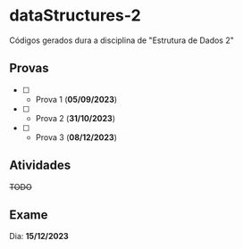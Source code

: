 # dataStructures-2

Códigos gerados dura a disciplina de "Estrutura de Dados 2"

## Provas

- [ ] - Prova 1 (**05/09/2023**)
- [ ] - Prova 2 (**31/10/2023**)
- [ ] - Prova 3 (**08/12/2023**)

## Atividades

~~TODO~~

## Exame

Dia: **15/12/2023**
